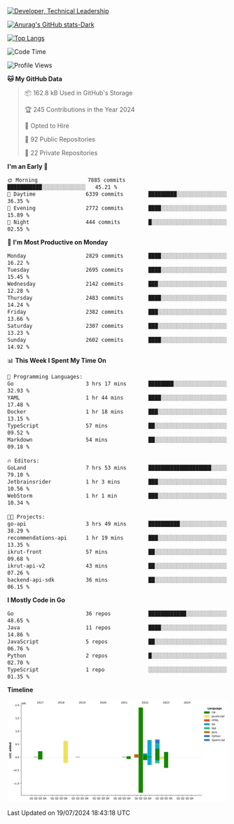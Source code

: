 <div>
  <a href="https://www.linkedin.com/in/arielpineiro/" target="_blank" rel="nofollow noopener noreferrer">
    <img src="https://img.shields.io/badge/-LinkedIn-%230077B5?style=for-the-badge&logo=linkedin&logoColor=white" alt="Developer, Technical Leadership" title="Ariel Piñeiro">
  </a>
</div>

[![Anurag's GitHub stats-Dark](https://github-readme-stats.vercel.app/api?username=arielsrv&show_icons=true&theme=dark#gh-dark-mode-only)](https://github.com/anuraghazra/github-readme-stats#gh-dark-mode-only)

[![Top Langs](https://github-readme-stats.vercel.app/api/top-langs/?username=arielsrv&layout=compact&langs_count=10&theme=dark#gh-dark-mode-only)](https://github.com/anuraghazra/github-readme-stats&theme=dark#gh-dark-mode-only)

<!--START_SECTION:waka-->
![Code Time](http://img.shields.io/badge/Code%20Time-1%2C021%20hrs%2029%20mins-blue)

![Profile Views](http://img.shields.io/badge/Profile%20Views-1-blue)

**🐱 My GitHub Data** 

> 📦 162.8 kB Used in GitHub's Storage 
 > 
> 🏆 245 Contributions in the Year 2024
 > 
> 💼 Opted to Hire
 > 
> 📜 92 Public Repositories 
 > 
> 🔑 22 Private Repositories 
 > 
**I'm an Early 🐤** 

```text
🌞 Morning                7885 commits        ███████████░░░░░░░░░░░░░░   45.21 % 
🌆 Daytime                6339 commits        █████████░░░░░░░░░░░░░░░░   36.35 % 
🌃 Evening                2772 commits        ████░░░░░░░░░░░░░░░░░░░░░   15.89 % 
🌙 Night                  444 commits         █░░░░░░░░░░░░░░░░░░░░░░░░   02.55 % 
```
📅 **I'm Most Productive on Monday** 

```text
Monday                   2829 commits        ████░░░░░░░░░░░░░░░░░░░░░   16.22 % 
Tuesday                  2695 commits        ████░░░░░░░░░░░░░░░░░░░░░   15.45 % 
Wednesday                2142 commits        ███░░░░░░░░░░░░░░░░░░░░░░   12.28 % 
Thursday                 2483 commits        ████░░░░░░░░░░░░░░░░░░░░░   14.24 % 
Friday                   2382 commits        ███░░░░░░░░░░░░░░░░░░░░░░   13.66 % 
Saturday                 2307 commits        ███░░░░░░░░░░░░░░░░░░░░░░   13.23 % 
Sunday                   2602 commits        ████░░░░░░░░░░░░░░░░░░░░░   14.92 % 
```


📊 **This Week I Spent My Time On** 

```text
💬 Programming Languages: 
Go                       3 hrs 17 mins       ████████░░░░░░░░░░░░░░░░░   32.93 % 
YAML                     1 hr 44 mins        ████░░░░░░░░░░░░░░░░░░░░░   17.48 % 
Docker                   1 hr 18 mins        ███░░░░░░░░░░░░░░░░░░░░░░   13.15 % 
TypeScript               57 mins             ██░░░░░░░░░░░░░░░░░░░░░░░   09.52 % 
Markdown                 54 mins             ██░░░░░░░░░░░░░░░░░░░░░░░   09.18 % 

🔥 Editors: 
GoLand                   7 hrs 53 mins       ████████████████████░░░░░   79.10 % 
Jetbrainsrider           1 hr 3 mins         ███░░░░░░░░░░░░░░░░░░░░░░   10.56 % 
WebStorm                 1 hr 1 min          ███░░░░░░░░░░░░░░░░░░░░░░   10.34 % 

🐱‍💻 Projects: 
go-api                   3 hrs 49 mins       ██████████░░░░░░░░░░░░░░░   38.29 % 
recommendations-api      1 hr 19 mins        ███░░░░░░░░░░░░░░░░░░░░░░   13.35 % 
ikrut-front              57 mins             ██░░░░░░░░░░░░░░░░░░░░░░░   09.68 % 
ikrut-api-v2             43 mins             ██░░░░░░░░░░░░░░░░░░░░░░░   07.26 % 
backend-api-sdk          36 mins             ██░░░░░░░░░░░░░░░░░░░░░░░   06.15 % 
```

**I Mostly Code in Go** 

```text
Go                       36 repos            ████████████░░░░░░░░░░░░░   48.65 % 
Java                     11 repos            ████░░░░░░░░░░░░░░░░░░░░░   14.86 % 
JavaScript               5 repos             ██░░░░░░░░░░░░░░░░░░░░░░░   06.76 % 
Python                   2 repos             █░░░░░░░░░░░░░░░░░░░░░░░░   02.70 % 
TypeScript               1 repo              ░░░░░░░░░░░░░░░░░░░░░░░░░   01.35 % 
```



**Timeline**

![Lines of Code chart](https://raw.githubusercontent.com/arielsrv/arielsrv/main/assets/bar_graph.png)


 Last Updated on 19/07/2024 18:43:18 UTC
<!--END_SECTION:waka-->
